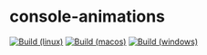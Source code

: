 # console-animations

[![Build (linux)](https://github.com/KiwiFruit555/console-animations/actions/workflows/cmake.yml/badge.svg?branch=linux)](https://github.com/KiwiFruit555/console-animations/actions/workflows/cmake.yml) [![Build (macos)](https://github.com/KiwiFruit555/console-animations/actions/workflows/cmake.yml/badge.svg?branch=macOS)](https://github.com/KiwiFruit555/console-animations/actions/workflows/cmake.yml) [![Build (windows)](https://github.com/KiwiFruit555/console-animations/actions/workflows/cmake.yml/badge.svg?branch=windows)](https://github.com/KiwiFruit555/console-animations/actions/workflows/cmake.yml)
